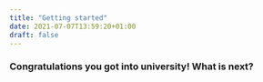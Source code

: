 ```yaml
---
title: "Getting started"
date: 2021-07-07T13:59:20+01:00
draft: false
---
```


### Congratulations you got into university! What is next? 